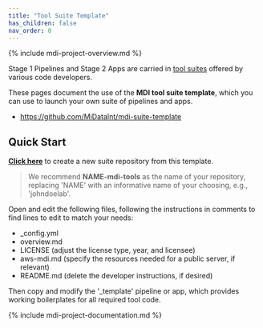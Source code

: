 ```yaml
---
title: "Tool Suite Template"
has_children: false
nav_order: 0
---
```

<!--- edit the title above with the short name of your repository, 
      e.g, "My Tools", which will appear on the menu tab item -->

<!-- please do not alter the next line -->
{% include mdi-project-overview.md %} 

<!-- replace this section with markdown content describing your tool suite -->
<!-- https://www.markdownguide.org/basic-syntax/ -->

Stage 1 Pipelines and Stage 2 Apps are carried in 
[tool suites](https://midataint.github.io/docs/project-structure/#tool-suites)
offered by various code developers. 

These pages document the use of the **MDI tool suite template**, 
which you can use to launch your own suite of pipelines and apps. 

- <https://github.com/MiDataInt/mdi-suite-template>

## Quick Start

[**Click here**](https://github.com/MiDataInt/mdi-suite-template/generate) to create a new suite repository from this template.

>We recommend **NAME-mdi-tools** as the name of your 
repository, replacing 'NAME' with an informative name of your choosing, 
e.g., 'johndoelab'.

Open and edit the following files, following the instructions in comments
to find lines to edit to match your needs:

- _config.yml
- overview.md
- LICENSE (adjust the license type, year, and licensee)
- aws-mdi.md (specify the resources needed for a public server, if relevant)
- README.md (delete the developer instructions, if desired)

Then copy and modify the '_template' pipeline or app, which provides working boilerplates for all required tool code. 

<!-- please do not alter the next line -->
{% include mdi-project-documentation.md %}
